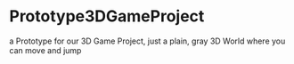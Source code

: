 # Prototype3DGameProject
a Prototype for our 3D Game Project, just a plain, gray 3D World where you can move and jump
